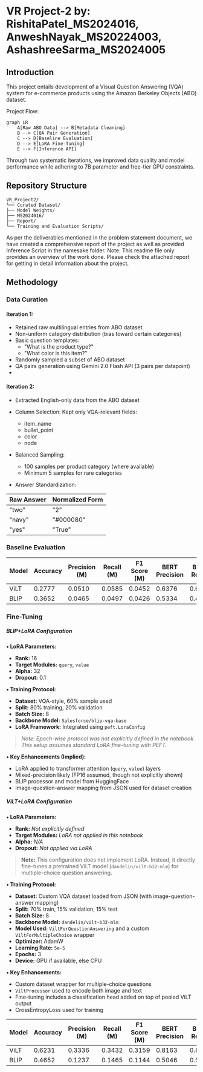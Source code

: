 # VR Project-2 by: RishitaPatel_MS2024016, AnweshNayak_MS20224003, AshashreeSarma_MS2024005
## Introduction
This project entails development of a Visual Question Answering (VQA) system for e-commerce products using the Amazon Berkeley Objects (ABO) dataset. 

Project Flow:
```mermaid
graph LR
    A[Raw ABO Data] --> B[Metadata Cleaning]
    B --> C[QA Pair Generation]
    C --> D[Baseline Evaluation]
    D --> E[LoRA Fine-Tuning]
    E --> F[Inference API]
```
Through two systematic iterations, we improved data quality and model performance while adhering to 7B parameter and free-tier GPU constraints.


## Repository Structure
```
VR_Project2/
└── Curated Dataset/
├── Model Weights/
├── MS2024016/
├── Report/
└── Training and Evaluation Scripts/
```
As per the deliverables mentioned in the problem statement document, we have created a comprehensive report of the project as well as provided Inference Script in the namesake folder. 
Note: This readme file only provides an overview of the work done. Please check the attached report for getting in detail information about the project.


## Methodology



### Data Curation


#### Iteration 1: 

- Retained raw multilingual entries from ABO dataset
- Non-uniform category distribution (bias toward certain categories)
- Basic question templates:
  - "What is the product type?"
  - "What color is this item?"
- Randomly sampled a subset of ABO dataset 
- QA pairs generation using Gemini 2.0 Flash API (3 pairs per datapoint)
- 

#### Iteration 2: 


- Extracted English-only data from the ABO dataset
  
- Column Selection: Kept only VQA-relevant fields:
  - item_name
  - bullet_point 
  - color 
  - node
    
- Balanced Sampling:
  - 100 samples per product category (where available)
  - Minimum 5 samples for rare categories

- Answer Standardization:

| Raw Answer | Normalized Form |
|------------|------------------|
| "two"      | "2"              |
| "navy"     | "#000080"        |
| "yes"      | "True"           | 



### Baseline Evaluation 


| Model        | Accuracy | Precision (M) | Recall (M) | F1 Score (M) | BERT Precision | BERT Recall | BERT F1 | BARTScore |
|--------------|----------|---------------|------------|--------------|----------------|-------------|---------|-----------|
| ViLT         | 0.2777   | 0.0510        | 0.0585     | 0.0452       | 0.6376         | 0.6286      | 0.6314  | -5.4490   |
| BLIP         | 0.3652   | 0.0465        | 0.0497     | 0.0426       | 0.5334         | 0.4979      | 0.5120  | -5.6331   |



### Fine-Tuning

##### BLIP+LoRA Configuration

**•⁠ LoRA Parameters:**
- **Rank:** 16  
- **Target Modules:** `query`, `value`  
- **Alpha:** 32  
- **Dropout:** 0.1  

**•⁠ Training Protocol:**
- **Dataset:** VQA-style, 60% sample used  
- **Split:** 80% training, 20% validation  
- **Batch Size:** 8  
- **Backbone Model:** `Salesforce/blip-vqa-base`  
- **LoRA Framework:** Integrated using `peft.LoraConfig`  

> _Note: Epoch-wise protocol was not explicitly defined in the notebook. This setup assumes standard LoRA fine-tuning with PEFT._

**•⁠ Key Enhancements (Implied):**
- LoRA applied to transformer attention (`query`, `value`) layers  
- Mixed-precision likely (FP16 assumed, though not explicitly shown)  
- BLIP processor and model from HuggingFace  
- Image-question-answer mapping from JSON used for dataset creation  


##### ViLT+LoRA Configuration

**•⁠ LoRA Parameters:**
- **Rank:** *Not explicitly defined*  
- **Target Modules:** *LoRA not applied in this notebook*  
- **Alpha:** *N/A*  
- **Dropout:** *Not applied via LoRA*

> **Note:** This configuration does not implement LoRA. Instead, it directly fine-tunes a pretrained ViLT model (`dandelin/vilt-b32-mlm`) for multiple-choice question answering.

**•⁠ Training Protocol:**
- **Dataset:** Custom VQA dataset loaded from JSON (with image-question-answer mapping)
- **Split:** 70% train, 15% validation, 15% test
- **Batch Size:** 8
- **Backbone Model:** `dandelin/vilt-b32-mlm`
- **Model Used:** `ViltForQuestionAnswering` and a custom `ViltForMultipleChoice` wrapper
- **Optimizer:** AdamW
- **Learning Rate:** `5e-5`
- **Epochs:** 3
- **Device:** GPU if available, else CPU

**•⁠ Key Enhancements:**
- Custom dataset wrapper for multiple-choice questions
- `ViltProcessor` used to encode both image and text
- Fine-tuning includes a classification head added on top of pooled ViLT output
- CrossEntropyLoss used for training



| Model        | Accuracy | Precision (M) | Recall (M) | F1 Score (M) | BERT Precision | BERT Recall | BERT F1 | BARTScore |
|--------------|----------|---------------|------------|--------------|----------------|-------------|---------|-----------|
| ViLT         | 0.6231   | 0.3336        | 0.3432     | 0.3159       | 0.8163         | 0.8141      | 0.8143  | -3.8496   |
| BLIP         | 0.4652   | 0.1237        | 0.1465     | 0.1144       | 0.5046         | 0.5409      | 0.5187  | -5.3818   |














